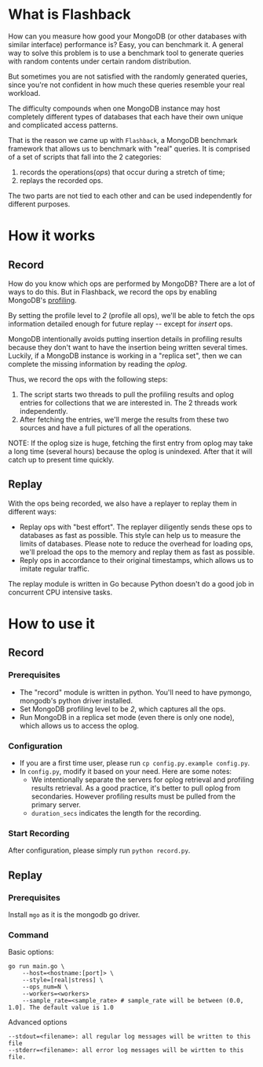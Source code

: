 # What is Flashback

How can you measure how good your MongoDB (or other databases with similar interface) performance is? Easy, you can benchmark it. A general way to solve this problem is to use a benchmark tool to generate queries with random contents under certain random distribution.

But sometimes you are not satisfied with the randomly generated queries, since you're not confident in how much these queries resemble your real workload.

The difficulty compounds when one MongoDB instance may host completely different types of databases that each have their own unique and complicated access patterns.

That is the reason we came up with `Flashback`, a MongoDB benchmark framework that allows us to benchmark with "real" queries. It is comprised of a set of scripts that fall into the 2 categories:

1. records the operations(_ops_) that occur during a stretch of time;
2. replays the recorded ops.

The two parts are not tied to each other and can be used independently for different purposes.

# How it works

## Record

How do you know which ops are performed by MongoDB? There are a lot of ways to do this. But in Flashback, we record the ops by enabling MongoDB's [profiling](http://docs.mongodb.org/manual/reference/command/profile/).

By setting the profile level to _2_ (profile all ops), we'll be able to fetch the ops information detailed enough for future replay -- except for _insert_ ops.

MongoDB intentionally avoids putting insertion details in profiling results because they don't want to have the insertion being written several times. Luckily, if a MongoDB instance is working in a "replica set", then we can complete the missing information by reading the _oplog_.

Thus, we record the ops with the following steps:

1. The script starts two threads to pull the profiling results and oplog entries for collections that we are interested in. The 2 threads work independently.
2. After fetching the entries, we'll merge the results from these two sources and have a full pictures of all the operations.

NOTE: If the oplog size is huge, fetching the first entry from oplog may take a long time (several hours) because the oplog is unindexed. After that it will catch up to present time quickly.

## Replay

With the ops being recorded, we also have a replayer to replay them in different ways:

* Replay ops with "best effort". The replayer diligently sends these ops to databases as fast as possible. This style can help us to measure the limits of databases. Please note to reduce the overhead for loading ops, we'll preload the ops to the memory and replay them as fast as possible.
* Reply ops in accordance to their original timestamps, which allows us to imitate regular traffic.

The replay module is written in Go because Python doesn't do a good job in concurrent CPU intensive tasks.

# How to use it

## Record

### Prerequisites

* The "record" module is written in python. You'll need to have pymongo, mongodb's python driver installed.
* Set MongoDB profiling level to be _2_, which captures all the ops.
* Run MongoDB in a replica set mode (even there is only one node), which allows us to access the oplog.

### Configuration

* If you are a first time user, please run `cp config.py.example config.py`.
* In `config.py`, modify it based on your need. Here are some notes:
    * We intentionally separate the servers for oplog retrieval and profiling results retrieval. As a good practice, it's better to pull oplog from secondaries. However profiling results must be pulled from the primary server.
    * `duration_secs` indicates the length for the recording.

### Start Recording

After configuration, please simply run `python record.py`.

## Replay

### Prerequisites

Install `mgo` as it is the mongodb go driver.

### Command
Basic options:

    go run main.go \
        --host=<hostname:[port]> \
        --style=[real|stress] \
        --ops_num=N \
        --workers=<workers>
        --sample_rate=<sample_rate> # sample_rate will be between (0.0, 1.0]. The default value is 1.0
        

Advanced options

    --stdout=<filename>: all regular log messages will be written to this file
    --stderr=<filename>: all error log messages will be wirtten to this file.
